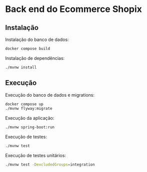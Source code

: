 
# Back end do Ecommerce Shopix

## Instalação

Instalação do banco de dados:

```sh
docker compose build
```

Instalação de dependências:

```sh
./mvnw install
```

## Execução

Execução do banco de dados e migrations:
```sh
docker compose up
./mvnw flyway:migrate
```

Execução da aplicação:
```sh
./mvnw spring-boot:run
```

Execução de testes:
```sh
./mvnw test
```

Execução de testes unitários:
```sh
./mvnw test -DexcludedGroups=integration
```
